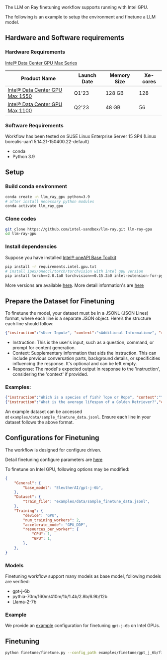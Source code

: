 The LLM on Ray finetuning workflow supports running with Intel GPU.

The following is an example to setup the environment and finetune a LLM model.

## Hardware and Software requirements

### Hardware Requirements

[Intel® Data Center GPU Max Series](https://www.intel.com/content/www/us/en/products/details/discrete-gpus/data-center-gpu/max-series/products.html)

|Product Name|Launch Date|Memory Size|Xe-cores|
|---|---|---|---|
|[Intel® Data Center GPU Max 1550](https://www.intel.com/content/www/us/en/products/sku/232873/intel-data-center-gpu-max-1550/specifications.html)|Q1'23|128 GB|128|
|[Intel® Data Center GPU Max 1100](https://www.intel.com/content/www/us/en/products/sku/232876/intel-data-center-gpu-max-1100/specifications.html)|Q2'23|48 GB|56|

### Software Requirements
Workflow has been tested on SUSE Linux Enterprise Server 15 SP4 (Linux borealis-uan1 5.14.21-150400.22-default)
- conda
- Python 3.9

## Setup

### Build conda environment
``` bash
conda create -n llm_ray_gpu python=3.9
# after install necessary python modules
conda activate llm_ray_gpu
```

### Clone codes
``` bash
git clone https://github.com/intel-sandbox/llm-ray.git llm-ray-gpu
cd llm-ray-gpu
```

### Install dependencies

Suppose you have installed [Intel® oneAPI Base Toolkit](https://www.intel.com/content/www/us/en/developer/tools/oneapi/base-toolkit.html)

``` bash
pip install -r requirements.intel.gpu.txt
# install ipex/oneccl/torch/torchvision with intel gpu version
pip install torch==2.0.1a0 torchvision==0.15.2a0 intel-extension-for-pytorch==2.0.110+xpu oneccl-bind-pt --extra-index-url https://developer.intel.com/ipex-whl-stable-xpu
```
More versions are available [here](https://pytorch-extension.intel.com/release-whl/stable/xpu/cn/torch/). More detail information's are [here](https://intel.github.io/intel-extension-for-pytorch/)

## Prepare the Dataset for Finetuning

To finetune the model, your dataset must be in a JSONL (JSON Lines) format, where each line is a separate JSON object. Here’s the structure each line should follow:

``` json
{"instruction":"<User Input>", "context":"<Additional Information>", "response":"<Expected Output>"}
```

- Instruction: This is the user's input, such as a question, command, or prompt for content generation.
- Context: Supplementary information that aids the instruction. This can include previous conversation parts, background details, or specificities influencing the response. It's optional and can be left empty.
- Response: The model's expected output in response to the 'instruction', considering the 'context' if provided.

### Examples:
``` json
{"instruction":"Which is a species of fish? Tope or Rope", "context":"", "response":"Tope"}
{"instruction":"What is the average lifespan of a Golden Retriever?","context":"Golden Retrievers are a generally healthy breed; they have an average lifespan of 12 to 13 years. Irresponsible breeding to meet high demand has led to the prevalence of inherited health problems in some breed lines, including allergic skin conditions, eye problems and sometimes snappiness. These problems are rarely encountered in dogs bred from responsible breeders.","response":"The average lifespan of a Golden Retriever is 12 to 13 years."}
```

An example dataset can be accessed at `examples/data/sample_finetune_data.jsonl`. Ensure each line in your dataset follows the above format.

## Configurations for Finetuning

The workflow is designed for configure driven.

Detail finetuning configure parameters are [here](../docs/finetune_parameters.md)

To finetune on Intel GPU, following options may be modified:

``` json
{
    "General": {
        "base_model": "EleutherAI/gpt-j-6b",
    },
    "Dataset": {
        "train_file": "examples/data/sample_finetune_data.jsonl",
    },
    "Training": {
        "device": "GPU",
        "num_training_workers": 2,
        "accelerate_mode": "GPU_DDP",
        "resources_per_worker": {
            "CPU": 1,
            "GPU": 1,
        },
    },
}
```

### Models

Finetuning workflow support many models as base model, following models are verified:
- gpt-j-6b
- pythia-70m/160m/410m/1b/1.4b/2.8b/6.9b/12b
- Llama-2-7b

### Example

We provide an [example](../examples/finetune/gpt_j_6b/finetune_intel_gpu.conf) configuration for finetuning `gpt-j-6b` on Intel GPUs.

## Finetuning

``` bash
python finetune/finetune.py --config_path examples/finetune/gpt_j_6b/finetune_intel_gpu.conf
```

